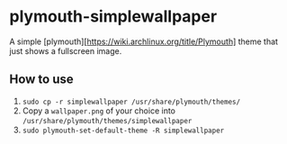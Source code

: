 # plymouth-simplewallpaper

A simple [plymouth][https://wiki.archlinux.org/title/Plymouth] theme that just
shows a fullscreen image.

## How to use

1. `sudo cp -r simplewallpaper /usr/share/plymouth/themes/`
2. Copy a `wallpaper.png` of your choice into `/usr/share/plymouth/themes/simplewallpaper`
3. `sudo plymouth-set-default-theme -R simplewallpaper`
